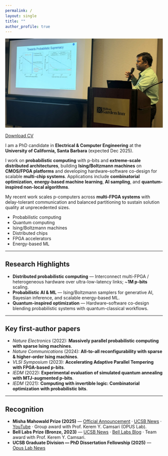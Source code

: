 ```yaml
---
permalink: /
layout: single
title: ""
author_profile: true
---
```


<!-- HERO as a normal image (no cropping). Lives entirely in the right column. -->
<img src="/images/navid_talk.jpeg" alt="Navid Aadit giving a talk" class="hero-img" />

<p class="cv-row">
  <a class="btn btn--cv" href="/files/Aadit_CV_Fall2025.pdf">Download CV</a>
</p>

I am a PhD candidate in **Electrical & Computer Engineering** at the **University of California, Santa Barbara** (expected Dec 2025).

I work on **probabilistic computing** with p-bits and **extreme-scale distributed architectures**, building **Ising/Boltzmann machines** on **CMOS/FPGA platforms** and developing hardware–software co-design for scalable **multi-chip systems**. Applications include **combinatorial optimization**, **energy-based machine learning**, **AI sampling**, and **quantum-inspired non-local algorithms**.

My recent work scales p-computers across **multi-FPGA systems** with delay-tolerant communication and balanced partitioning to sustain solution quality at unprecedented sizes.

<ul class="keyword-pills">
  <li>Probabilistic computing</li>
  <li>Quantum computing</li>
  <li>Ising/Boltzmann machines</li>
  <li>Distributed chips</li>
  <li>FPGA accelerators</li>
  <li>Energy-based ML</li>
</ul>

---

## Research Highlights
- **Distributed probabilistic computing** — Interconnect multi-FPGA / heterogeneous hardware over ultra-low-latency links; ~**1M p-bits** scaling.
- **Probabilistic AI & ML** — Ising/Boltzmann samplers for generative AI, Bayesian inference, and scalable energy-based ML.
- **Quantum-inspired optimization** — Hardware–software co-design blending probabilistic systems with quantum-classical workflows.

---

## Key first-author papers
- *Nature Electronics* (2022): **Massively parallel probabilistic computing with sparse Ising machines**.  
- *Nature Communications* (2024): **All-to-all reconfigurability with sparse & higher-order Ising machines**.  
- *VLSI Symposium* (2023): **Accelerating Adaptive Parallel Tempering with FPGA-based p-bits**.  
- *IEDM* (2022): **Experimental evaluation of simulated quantum annealing with MTJ-augmented p-bits**.  
- *IEDM* (2021): **Computing with invertible logic: Combinatorial optimization with probabilistic bits**.

---

## Recognition
- <i class="fas fa-award"></i> **Misha Mahowald Prize (2025)** — <a href="https://www.mahowaldprize.org/prize-awards/prizes-2025">Official Announcement</a> · <a href="https://www.ece.ucsb.edu/news/all/2025/camsaris-opus-lab-misha-mahowald-prize">UCSB News</a> · <a href="https://www.youtube.com/watch?v=8kW8tLYYAOk&t=827s" target="_blank" rel="noopener">YouTube</a> · Group award with Prof. Kerem Y. Camsari (OPUS Lab).  
- <i class="fas fa-trophy"></i> **Bell Labs Prize (Bronze, 2023)** — <a href="https://engineering.ucsb.edu/news/ece-professor-and-phd-student-win-bronze-medal-bell-labs-prize-competition">UCSB News</a> · <a href="https://www.bell-labs.com/institute/blog/bell-labs-prize-winners-close-the-thz-gap-with-inexpensive-harmonic-sensors/">Bell Labs Blog</a> · Team award with Prof. Kerem Y. Camsari.  
- <i class="fas fa-graduation-cap"></i> **UCSB Graduate Division — PhD Dissertation Fellowship (2025)** — <a href="https://opus.ece.ucsb.edu/news/2025/opus-students-win-major-ucsb-graduate-fellowships" target="_blank" rel="noopener">Opus Lab News</a>
